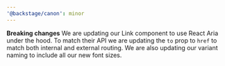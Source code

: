 ```yaml
---
'@backstage/canon': minor
---
```


**Breaking changes** We are updating our Link component to use React Aria under the hood. To match their API we are updating the `to` prop to `href` to match both internal and external routing. We are also updating our variant naming to include all our new font sizes.
